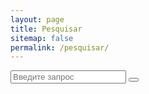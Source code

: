 ```yaml
---
layout: page
title: Pesquisar
sitemap: false
permalink: /pesquisar/
---
```


<form class="search" action="/search/" method="get">
  <label for="search-box"></label>
  <input type="text" id="search-box" name="q" placeholder="Введите запрос" required>
  <button type="submit"></button>
</form>

<strong id="search-query"></strong>

<ul id="search-results"></ul>

<script>
  window.store = {
    {% for post in site.posts %}
      "{{ post.url | slugify }}": {
        "title": "{{ post.title | xml_escape }}",
        "author": "{{ post.author | xml_escape }}",
        "category": "{{ post.category | xml_escape }}",
        "content": {{ post.content | strip_html | strip_newlines | jsonify }},
        "url": "{{ post.url | xml_escape }}"
      }
      {% unless forloop.last %},{% endunless %}
    {% endfor %}
  };
</script>
<script src="{{ "/assets/js/search/lunr.min.js" | relative_url }}"></script>
<script src="{{ "/assets/js/search/lunr.stemmer.support.min.js" | relative_url }}"></script>
<script src="{{ "/assets/js/search/lunr.ru.min.js" | relative_url }}"></script>
<script src="{{ "/assets/js/search/lunr.multi.min.js" | relative_url }}"></script>
<script src="{{ "/assets/js/search/search.js" | relative_url }}"></script>
